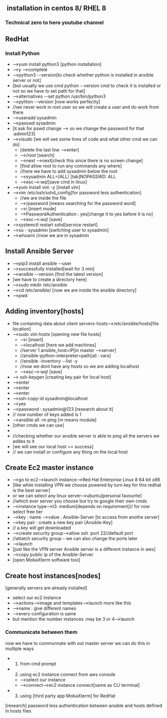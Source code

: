 ##  installation in centos 8/ RHEL 8

### Technical zero to hero youtube channel

## RedHat 
### Install Python
- -->yum install python3 [python installation]
- -->y -->complete
- -->python3 --version[to check whether python is installed in ansible server or not]
- [but usually we use cmd python --version cmd to check it is installed or not so we have to set path for that]
- -->alternatives --set python /usr/bin/python3 
- -->pyhton --version [now works perfectly]
- //we never work in root user so we will create a user and do work from there
- -->useradd sysadmin
- -->passwd sysadmin
- [it ask for pswd change --> so we change the password for that :admin123]
- -->visudo [we will see some lines of code and what other cmd we can do]
	- [delete the last line -->enter]
	- -->/root [search]
	- -->next -->next[check this since there is no screen change]
	- [find allow root to run any commands any where]
	- //here we have to add sysadmin below the root
	- -->sysadmin ALL=(ALL)  [tab]NOPASSWD: ALL
	- -->esc-->:wq![save cmd in linux]
- -->yum install vim -y [install vim]
- -->vim /etc/ssh/sshd_config[for password less authentication]
	- //we are inside the file
	- -->/password [means searching for the password word]
	- -->i [insert mode]
	- -->PasswordAuthentication : yes[change it to yes before it is no]
	- -->esc-->:wq! [save]
- -->systemctl restart sshd[service restart]
- -->su - sysadmin [switching user to sysadmin]
- -->whoami //now we are in sysadmin
## Install Ansible Server
- -->pip3 install ansible --user
- -->successfully installed[wait for 3 min]
- -->ansible --version [find the latest version]
- [we have to create a directory here]
- -->sudo mkdir /etc/ansible 
- -->cd /etc/ansible/ [now we are inside the ansible directory]
- -->pwd
## Adding inventory[hosts]
- file containing data about client servers-hosts-->/etc/ansible/hosts[file location]
- -->sudo vim hosts [opening new file hosts]
	- -->i [insert]
	- -->localhost [here we add machines]
	- //server 1 ansible_host=IP[in master -->server]
	- //ansible-python-interpreter=path[all : vars]
	- //ansible -inventory --list -y
	- //now we dont have any hosts so we are adding localhost
	- -->esc-->:wq! [save]
- --> ssh-keygen [creating key pair for local host]
- -->enter
- -->enter
- -->enter
- -->ssh-copy-id sysadmin@localhost
- -->yes
- -->password : sysadmin@123 [research about it]
- // now number of keys added is 1
- -->ansible all -m ping [m means module]
- [other cmds we can use]
- 
- //checking whether our ansible server is able to ping all the servers we addes to it
- [we will see our local host == success]
- // we can install or configure any thing on the local host



## Create Ec2 master instance
- -->go to ec2-->launch instance-->Red Hat Enterprise Linux 8 64 bit x86
- [like while installing VPN we choose powered by turn key for this redhat is the best server]
- or we can select any linux server-->ubuntu[personal favourite]
- //which ever server you choose but try to google their own cmds
- -->instance type-->t3. medium[depends on requirement]// for now select free tier
- -->key : name -->value : Ansible-Server [to access from anothe server]
- -->key pair : create a new key pair [Ansible-Key]
- // a key will get downloaded
- -->create security group-->allow ssh :port 22//default port
- //attatch security group - we can also change the ports later
- -->launch
- [just like the VPN server Ansible server is a different instance in aws]
- -->copy public ip of the Ansible-Server
- [open MobaXterm software tool]
## Create host instances[nodes]
[generally servers are already installed]
- select our ec2 instance
- -->actions-->image and templates-->launch more like this
- -->name : give different names
- -->every configuration is same 
- but mention the number instances :may be 3 or 4-->launch

### Communicate between them
now we have to communnate with out master server we can do this in multiple ways
- 1. from cmd prompt
- 2. using ec2 instance connect from aws console
	- -->select our instance
	- -->connect-->ec2 instance connect[same as CLI terminal]
- 3. using [third party app MobaXterm] for RedHat


[research]
password less authentication between ansible and hosts defined in hosts files